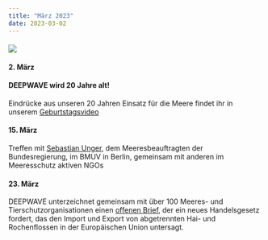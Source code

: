 ```yaml
---
title: "März 2023"
date: 2023-03-02
---
```


#### [![](http://res.cloudinary.com/deepwave-org/image/upload/v1747245569/deepwave.org/Kopie-von-Deepwave_FilmFest_HH__FotoJQuast_471-Kopie-scaled.jpg)](http://res.cloudinary.com/deepwave-org/image/upload/v1747245569/deepwave.org/Kopie-von-Deepwave_FilmFest_HH__FotoJQuast_471-Kopie-scaled.jpg)

#### **2\. März**

#### DEEPWAVE wird 20 Jahre alt!

Eindrücke aus unseren 20 Jahren Einsatz für die Meere findet ihr in unserem [Geburtstagsvideo](https://www.instagram.com/p/CpYMwiEtSvC/)

#### **15\. März**

Treffen mit [Sebastian Unger](https://www.bmuv.de/pressemitteilung/neuer-meeresbeauftragter-der-bundesregierung-nimmt-seine-arbeit-auf), dem Meeresbeauftragten der Bundesregierung, im BMUV in Berlin, gemeinsam mit anderen im Meeresschutz aktiven NGOs

#### **23\. März**

DEEPWAVE unterzeichnet gemeinsam mit über 100 Meeres- und Tierschutzorganisationen einen [offenen Brief](https://www.deepwave.org/handelsverbot-gegen-den-internationalen-flossenhandel/), der ein neues Handelsgesetz fordert, das den Import und Export von abgetrennten Hai- und Rochenflossen in der Europäischen Union untersagt.

